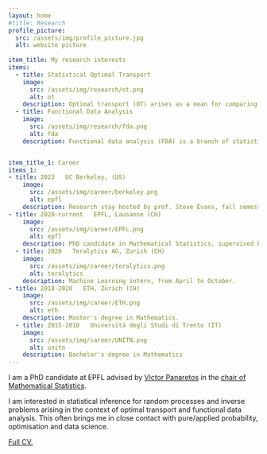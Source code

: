```yaml
---
layout: home
#title: Research
profile_picture:
  src: /assets/img/profile_picture.jpg
  alt: website picture
  
item_title: My research interests
items:
  - title: Statistical Optimal Transport
    image:
      src: /assets/img/research/ot.png
      alt: ot
    description: Optimal transport (OT) arises as a mean for comparing probability measures. It endows the space of probability measures with a peculiar geometrical structure, paving the way for its application in statistics, machine learning, and applied mathematics.
  - title: Functional Data Analysis
    image:
      src: /assets/img/research/fda.png
      alt: fda
    description: Functional data analysis (FDA) is a branch of statistics that analyses data providing information about curves, surfaces or anything else varying over a continuum. In its most general form, under an FDA framework, each sample element of functional data is considered to be a random function.


item_title_1: Career
items_1:
- title: 2023   UC Berkeley, (US)
    image:
      src: /assets/img/career/berkeley.png
      alt: epfl
    description: Research stay hosted by prof. Steve Evans, fall semester.
- title: 2020-current   EPFL, Lausanne (CH)
    image:
      src: /assets/img/career/EPFL.png
      alt: epfl
    description: PhD candidate in Mathematical Statistics, supervised by prof. Victor Panaretos.
  - title: 2020   Teralytics AG, Zurich (CH)
    image:
      src: /assets/img/career/teralytics.png
      alt: teralytics
    description: Machine Learning intern, from April to October.
- title: 2018-2020   ETH, Zürich (CH)
    image:
      src: /assets/img/career/ETH.png
      alt: eth
    description: Master's degree in Mathematics. 
  - title: 2015-2018   Università degli Studi di Trento (IT)
    image:
      src: /assets/img/career/UNITN.png
      alt: unitn
    description: Bachelor's degree in Mathematics
---
```


<p>
  I am a PhD candidate at EPFL advised by <a href="https://people.epfl.ch/victor.panaretos">Victor Panaretos</a> in the <a href="https://www.epfl.ch/labs/smat/">chair of Mathematical Statistics</a>.
<p>
    
<p>
I am interested in statistical inference for random processes and inverse problems arising in the context of optimal transport and functional data analysis. 
This often brings me in close contact with pure/applied probability, optimisation and data science.
</p>

<p>
<a href="https://drive.google.com/file/d/1_PYzH8-wOuT78wAKTPdkZmi2g8Ji8mOA/view">Full CV.</a>
</p>


<!-- <br/><br/>
  
  
<p>
  <h4>My research interests</h4>
<p> -->
  






